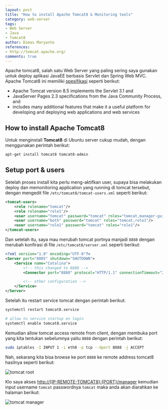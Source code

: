 ```yaml
---
layout: post
title: "How to install Apache Tomcat8 & Monitoring tools"
category: web-server
tags: 
- Web Server
- Java
- Tomcat8
author: Dimas Maryanto
references:
- http://tomcat.apache.org/
comments: true
---
```


Apache tomcat8, salah satu Web Server yang paling sering saya gunakan untuk deploy aplikasi JavaEE berbasis Servlet dan Spring Web MVC. Apache Tomcat8 ini memiliki [spesifikasi](https://wiki.apache.org/tomcat/Specifications) seperti berikut:

- Apache Tomcat version 8.5 implements the Servlet 3.1 and 
- JavaServer Pages 2.3 specifications from the Java Community Process, and 
- includes many additional features that make it a useful platform for developing and deploying web applications and web services

<!--more-->

## How to install Apache Tomcat8

Untuk menginstall **Tomcat8** di Ubuntu server cukup mudah, dengan menggunakan perintah berikut:

```bash
apt-get install tomcat8 tomcat8-admin
```

## Setup port & users

Setelah proses install kita perlu meng-aktifkan user, supaya bisa melakukan deploy dan memonitoring application yang running di tomcat tersebut, dengan mengedit file `/etc/tomcat8/tomcat-users.xml` seperti berikut:

```xml
<tomcat-users>
    <role rolename="tomcat"/>
    <role rolename="role1"/>
    <user username="tomcat" password="tomcat" roles="tomcat,manager-gui,manager-jmx"/>
    <user username="both" password="tomcat" roles="tomcat,role1"/>
    <user username="role1" password="tomcat" roles="role1"/>
</tomcat-users>
```

Dan setelah itu, saya mau merubah tomcat portnya manjadi `8888` dengan merubah konfirasi di file `/etc/tomcat8/server.xml` seperti berikut:

```xml
<?xml version="1.0" encoding="UTF-8"?>
<Server port="8005" shutdown="SHUTDOWN">
    <Service name="Catalina">
        <!-- this changed to 8888 -->
        <Connector port="8888" protocol="HTTP/1.1" connectionTimeout="20000" redirectPort="8443" />

        <!-- other configuration -->
    </Service>
</Server>
```

Setelah itu restart service tomcat dengan perintah berikut:

```bash
systemctl restart tomcat8.service

# allow to service startup on login
systemctl enable tomcat8.service
```

Kemudian allow tomcat access remote from client, dengan membuka port yang kita tentukan sebelumnya yaitu `8888` dengan perintah berikut:

```bash
sudo iptables -I INPUT 1 -i eth0 -p tcp --dport 8888 -j ACCEPT
```

Nah, sekarang kita bisa browse ke port `8888` ke remote address tomcat8 hasilnya seperti berikut:

![tomcat root]({{site.baseurl}}/assets/img/posts/tomcat8-ubuntu/tomcat-root.png)

Klo saya akses [http://{IP-REMOTE-TOMCAT8}:{PORT}/manager](http://localhost:8888/manager) kemudian input username `tomcat` passwordnya `tomcat` maka anda akan diarahkan ke halaman berikut:

![tomcat manager]({{site.baseurl}}/assets/img/posts/tomcat8-ubuntu/tomcat-manager.png)